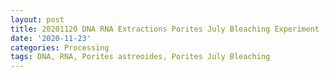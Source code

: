 ```yaml
---
layout: post
title: 20201120 DNA RNA Extractions Porites July Bleaching Experiment
date: '2020-11-23'
categories: Processing
tags: DNA, RNA, Porites astreoides, Porites July Bleaching
---
```

